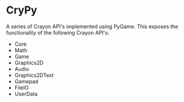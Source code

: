 # CryPy
A series of Crayon API's implemented using PyGame.
This exposes the functionality of the following Crayon API's:
- Core
- Math
- Game
- Graphics2D
- Audio
- Graphics2DText
- Gamepad
- FileIO
- UserData

